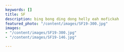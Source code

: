 ```yaml
---
keywords: []
title: SF
description: bing bong ding dong helly eah mofickah
featured_photo: "/content/images/SF19-300.jpg"
images:
- "/content/images/SF19-300.jpg"
- "/content/images/SF19-146.jpg"

---
```

